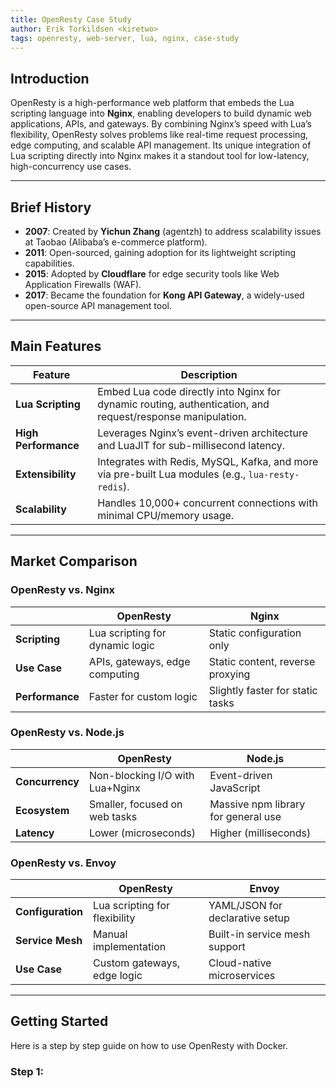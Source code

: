 ```yaml
---
title: OpenResty Case Study
author: Erik Torkildsen <kiretwo>  
tags: openresty, web-server, lua, nginx, case-study  
---
```


## Introduction  
OpenResty is a high-performance web platform that embeds the Lua scripting language into **Nginx**, enabling developers to build dynamic web applications, APIs, and gateways. By combining Nginx’s speed with Lua’s flexibility, OpenResty solves problems like real-time request processing, edge computing, and scalable API management. Its unique integration of Lua scripting directly into Nginx makes it a standout tool for low-latency, high-concurrency use cases.

---

## Brief History  
- **2007**: Created by **Yichun Zhang** (agentzh) to address scalability issues at Taobao (Alibaba’s e-commerce platform).  
- **2011**: Open-sourced, gaining adoption for its lightweight scripting capabilities.  
- **2015**: Adopted by **Cloudflare** for edge security tools like Web Application Firewalls (WAF).  
- **2017**: Became the foundation for **Kong API Gateway**, a widely-used open-source API management tool.  

---

## Main Features  

| Feature               | Description                                                                 |
|-----------------------|-----------------------------------------------------------------------------|
| **Lua Scripting**     | Embed Lua code directly into Nginx for dynamic routing, authentication, and request/response manipulation. |
| **High Performance**  | Leverages Nginx’s event-driven architecture and LuaJIT for sub-millisecond latency. |
| **Extensibility**     | Integrates with Redis, MySQL, Kafka, and more via pre-built Lua modules (e.g., `lua-resty-redis`). |
| **Scalability**       | Handles 10,000+ concurrent connections with minimal CPU/memory usage.       |

---

## Market Comparison  

### **OpenResty vs. Nginx**  
|                      | OpenResty                          | Nginx                              |  
|----------------------|------------------------------------|------------------------------------|  
| **Scripting**        | Lua scripting for dynamic logic    | Static configuration only          |  
| **Use Case**         | APIs, gateways, edge computing     | Static content, reverse proxying   |  
| **Performance**      | Faster for custom logic            | Slightly faster for static tasks   |  

### **OpenResty vs. Node.js**  
|                      | OpenResty                          | Node.js                            |  
|----------------------|------------------------------------|------------------------------------|  
| **Concurrency**      | Non-blocking I/O with Lua+Nginx    | Event-driven JavaScript            |  
| **Ecosystem**        | Smaller, focused on web tasks      | Massive npm library for general use|  
| **Latency**          | Lower (microseconds)               | Higher (milliseconds)              |  

### **OpenResty vs. Envoy**  
|                      | OpenResty                          | Envoy                              |  
|----------------------|------------------------------------|------------------------------------|  
| **Configuration**    | Lua scripting for flexibility      | YAML/JSON for declarative setup    |  
| **Service Mesh**     | Manual implementation              | Built-in service mesh support      |  
| **Use Case**         | Custom gateways, edge logic        | Cloud-native microservices         |  

---

## Getting Started
Here is a step by step guide on how to use OpenResty with Docker.  

### Step 1:
